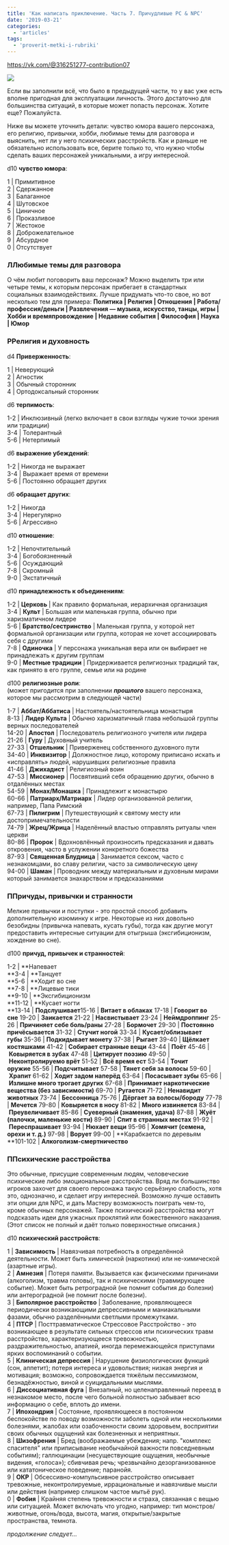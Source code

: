 ```yaml
---
title: 'Как написать приключение. Часть 7. Причудливые PC & NPC'
date: '2019-03-21'
categories:
  - 'articles'
tags:
  - 'proverit-metki-i-rubriki'
---
```


https://vk.com/@316251277-contribution07

![](https://pp.userapi.com/c845520/v845520891/18f7eb/U1nrMolWpO0.jpg)

Если вы заполнили всё, что было в предыдущей части, то у вас уже есть вполне пригодная для эксплуатации личность. Этого достаточно для большинства ситуаций, в которые может попасть персонаж. Хотите еще? Пожалуйста.

Ниже вы можете уточнить детали: чувство юмора вашего персонажа, его религию, привычки, хобби, любимые темы для разговора и выяснить, нет ли у него психических расстройств. Как и раньше не обязательно использовать все, берите только то, что нужно чтобы сделать ваших персонажей уникальными, а игру интересной.

d10 **чувство юмора**:

1 | Примитивное  
2 | Сдержанное  
3 | Балаганное  
4 | Шутовское  
5 | Циничное  
6 | Проказливое  
7 | Жестокое  
8 | Доброжелательное  
9 | Абсурдное  
0 | Отсутствует

### ЛЛюбимые темы для разговора

О чём любит поговорить ваш персонаж? Можно выделить три или четыре темы, к которым персонаж прибегает в стандартных социальных взаимодействиях. Лучше придумать что-то свое, но вот несколько тем для примера: **Политика | Религия | Отношения | Работа/профессия/деньги | Развлечения — музыка, искусство, танцы, игры | Хобби и времяпровождение | Недавние события | Философия | Наука | Юмор**

### РРелигия и духовность

d4 **Приверженность**:

1 | Неверующий  
2 | Агностик  
3 | Обычный сторонник  
4 | Ортодоксальный сторонник

d6 **терпимость**:

1-2 | Инклюзивный (легко включает в свои взгляды чужие точки зрения или традиции)  
3-4 | Толерантный  
5-6 | Нетерпимый

d6 **выражение убеждений**:

1-2 | Никогда не выражает  
3-4 | Выражает время от времени  
5-6 | Постоянно обращает других

d6 **обращает других**:

1-2 | Никогда  
3-4 | Нерегулярно  
5-6 | Агрессивно

d10 **отношение**:

1-2 | Непочтительный  
3-4 | Богобоязненный  
5-6 | Осуждающий  
7-8 | Скромный  
9-0 | Экстатичный

d10 **принадлежность к объединениям**:

1-2 | **Церковь** | Как правило формальная, иерархичная организация  
3-4 | **Культ** | Большая или маленькая группа, обычно при харизматичном лидере  
5-6 | **Братство/сестринство** | Маленькая группа, у которой нет формальной организации или группа, которая не хочет ассоциировать себя с другими  
7-8 | **Одиночка** | У персонажа уникальная вера или он выбирает не принадлежать к другим группам  
9-0 | **Местные традиции** | Придерживается религиозных традиций так, как принято в его группе, семье или на родине

d100 **религиозные роли**:  
(может пригодится при заполнении **_прошлого_** вашего персонажа, которое мы рассмотрим в следующей части)

1-7 | **Аббат/Аббатиса** | Настоятель/настоятельница монастыря  
8-13 | **Лидер Культа** | Обычно харизматичный глава небольшой группы верных последователей  
14-20 | **Апостол** | Последователь религиозного учителя или лидера  
21-26 | **Гуру** | Духовный учитель  
27-33 | **Отшельник** | Приверженец собственного духовного пути  
34-40 | **Инквизитор** | Должностное лицо, которому приписано искать и «исправлять» людей, нарушивших религиозные правила  
41-46 | **Джихадист** | Религиозный воин  
47-53 | **Миссионер** | Посвятивший себя обращению других, обычно в отдалённых местах  
54-59 | **Монах/Монашка** | Принадлежит к монастырю  
60-66 | **Патриарх/Матриарх** | Лидер организованной религии, например, Папа Римский  
67-73 | **Пилигрим** | Путешествующий к святому месту или достопримечательности  
74-79 | **Жрец/Жрица** | Наделённый властью отправлять ритуалы член церкви  
80-86 | **Пророк** | Вдохновлённый произносить предсказания и давать откровения, часто в услужении конкретного божества  
87-93 | **Священная Блудница** | Занимается сексом, часто с незнакомцами, во славу религии, часто за символическую цену  
94-00 | **Шаман** | Проводник между материальным и духовным мирами который занимается знахарством и предсказаниями

### ППричуды, привычки и странности

Мелкие привычки и поступки - это простой способ добавить дополнительную изюминку к игре. Некоторые из них довольно безобидны (привычка напевать, кусать губы), тогда как другие могут предоставить интересные ситуации для отыгрыша (эксгибиционизм, хождение во сне).

d100 **причуд, привычек и странностей**:

1-2 | **Напевает  
**3-4 | **Танцует  
**5-6 | **Ходит во сне  
**7-8 | **Лицевые тики  
**9-10 | **Эксгибиционизм  
**11-12 | **Кусает ногти  
**13-14 | **Подслушивает**15-16 | **Витает в облаках** 17-18 | **Говорит во сне** 19-20 | **Заикается** 21-22 | **Насвистывает** 23-24 | **Неймдроппинг** 25-26 | **Причиняет себе боль/раны** 27-28 | **Бормочет** 29-30 | **Постоянно причёсывается** 31-32 | **Стучит ногой** 33-34 | **Кусает/облизывает губы** 35-36 | **Подкидывает монету** 37-38 | **Рыгает** 39-40 | **Щёлкает костяшками** 41-42 | **Собирает странные вещи** 43-44 | **Поёт** 45-46 | **Ковыряется в зубах** 47-48 | **Цитирует поэзию** 49-50 | **Неконтролируемо врёт** 51-52 | **Всё время ест** 53-54 | **Точит оружие** 55-56 | **Подсчитывает** 57-58 | **Тянет себя за волосы** 59-60 | **Храпит** 61-62 | **Ходит задом наперёд** 63-64 | **Посасывает зубы** 65-66 | **Излишне много трогает других** 67-68 | **Принимает наркотические вещества (без зависимости)** 69-70 | **Ругается** 71-72 | **Ненавидит животных** 73-74 | **Бессонница** 75-76 | **Дёргает за волосы/бороду** 77-78 | **Мечется** 79-80 | **Ковыряется в носу** 81-82 | **Много извиняется** 83-84 | **Преувеличивает** 85-86 | **Суеверный (знамения, удача)** 87-88 | **Жуёт (палочки, маленькие кости)** 89-90 | **Спит в странных местах** 91-92 | **Переспрашивает** 93-94 | **Нюхает вещи** 95-96 | **Хомячит (семена, орехи и т. д.)** 97-98 | **Ворует** 99-00 | **Карабкается по деревьям  
**101-102 | **Алкоголизм-смертничество**

### ППсихические расстройства

Это обычные, присущие современным людям, человеческие психические либо эмоциональные расстройства. Вряд ли большинство игроков захочет для своего персонажа такую серьёзную слабость, хотя это, однозначно, и сделает игру интересней. Возможно лучше оставить эти опции для NPC, и дать Мастеру возможность поиграть чем-то, кроме обычных персонажей. Также психический расстройства могут подсказать идеи для ужасных проклятий или божественного наказания. (Этот список не полный и даёт только поверхностные описания.)

d10 **психический расстройств**:

1 | **Зависимость** | Навязчивая потребность в определённой деятельности. Может быть химической (наркотики) или не-химической (азартные игры).  
2 | **Амнезия** | Потеря памяти. Вызывается как физическими причинами (алкоголизм, травма головы), так и психическими (травмирующее событие). Может быть ретроградной (не помнит события до болезни) или антероградной (не помнит после болезни).  
3 | **Биполярное расстройство** | Заболевание, проявляющееся периодически возникающими депрессивными и маниакальными фазами, обычно разделёнными светлыми промежутками.  
4 | **ПТСР** | Посттравматическое Стрессовое Расстройство - это возникающее в результате сильных стрессов или психических травм расстройство, характеризующееся тревожностью, раздражительностью, апатией, иногда перемежающейся приступами ярких воспоминаний о событии.  
5 | **Клиническая депрессия** | Нарушение физиологических функций (сон, аппетит); потеря интереса и удовольствия; низкая энергия и мотивация; возможно, сопровождается тяжёлым пессимизмом, безнадёжностью, виной и суицидальными мыслями.  
6 | **Диссоциативная фуга** | Внезапный, но целенаправленный переезд в незнакомое место, после чего больной полностью забывает всю информацию о себе, вплоть до имени.  
7 | **Ипохондрия** | Состояние, проявляющееся в постоянном беспокойстве по поводу возможности заболеть одной или несколькими болезнями, жалобах или озабоченности своим здоровьем, восприятии своих обычных ощущений как болезненных и неприятных.  
8 | **Шизофрения** | Бред (воображаемые убеждения; напр. "комплекс спасителя" или приписывание необычайной важности повседневным событиям); галлюцинации (несуществующие ощущения, необычные видения, «голоса»); сбивчивая речь; чрезвычайно дезорганизованное или кататоническое поведение; паранойя.  
9 | **ОКР** | Обсессивно-компульсивное расстройство описывает тревожные, неконтролируемые, иррациональные и навязчивые мысли или действия (например слишком частое мытьё рук).  
0 | **Фобия** | Крайняя степень тревожности и страха, связанная с вещью или ситуацией. Может включать что угодно, например: тип монстров/животные, огонь/вода, высота, магия, открытые/закрытые пространства, темнота.

_продолжение следует..._
